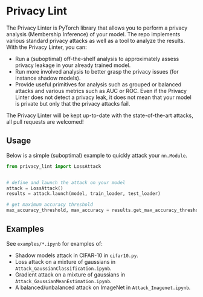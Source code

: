 # Privacy Lint

The Privacy Linter is PyTorch library that allows you to perform a privacy analysis (Membership Inference) of your model. The repo implements various standard privacy attacks as well as a tool to analyze the results. With the Privacy Linter, you can: 
- Run a (suboptimal) off-the-shelf analysis to approximately assess privacy leakage in your already trained model.
- Run more involved analysis to better grasp the privacy issues (for instance shadow models).
- Provide useful primitives for analysis such as grouped or balanced attacks and various metrics such as AUC or ROC.
Even if the Privacy Linter does not detect a privacy leak, it does not mean that your model is private but only that the privacy attacks fail.

The Privacy Linter will be kept up-to-date with the state-of-the-art attacks, all pull requests are welcomed!

## Usage

Below is a simple (suboptimal) example to quickly attack your `nn.Module`.

```python
from privacy_lint import LossAttack


# define and launch the attack on your model
attack = LossAttack()
results = attack.launch(model, train_loader, test_loader)

# get maximum accuracy threshold 
max_accuracy_threshold, max_accuracy = results.get_max_accuracy_threshold()
```

## Examples

See `examples/*.ipynb` for examples of:
- Shadow models attack in CIFAR-10 in `cifar10.py`.
- Loss attack on a mixture of gaussians in `Attack_GaussianClassification.ipynb`.
- Gradient attack on a mixture of gaussians in `Attack_GaussianMeanEstimation.ipynb`.
- A balanced/unbalanced attack on ImageNet in `Attack_Imagenet.ipynb`.